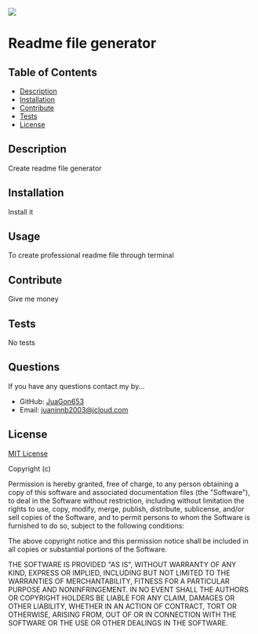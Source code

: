 
  ![](https://img.shields.io/apm/l/vim-mode)
  # Readme file generator

  ## Table of Contents
  
  - [Description](#description)
  - [Installation](#installation)
  - [Contribute](#contribute)
  - [Tests](#tests)
  - [License](#license)

  ## Description
  
  Create readme file generator
  
  
  
  ## Installation
  
  Install it
  
  ## Usage
  
  To create professional readme file through terminal
  
  ## Contribute
  
  Give me money
  
  ## Tests
  
  No tests

  ## Questions

  If you have any questions contact my by...
  - GitHub: [JuaGon653](https://github.com/JuaGon653)
  - Email: juaninnb2003@icloud.com

  ## License
  [MIT License](https://choosealicense.com/licenses/mit/)
  
  

  Copyright (c)

  Permission is hereby granted, free of charge, to any person obtaining a copy
  of this software and associated documentation files (the "Software"), to deal
  in the Software without restriction, including without limitation the rights
  to use, copy, modify, merge, publish, distribute, sublicense, and/or sell
  copies of the Software, and to permit persons to whom the Software is
  furnished to do so, subject to the following conditions:

  The above copyright notice and this permission notice shall be included in all
  copies or substantial portions of the Software.

  THE SOFTWARE IS PROVIDED "AS IS", WITHOUT WARRANTY OF ANY KIND, EXPRESS OR
  IMPLIED, INCLUDING BUT NOT LIMITED TO THE WARRANTIES OF MERCHANTABILITY,
  FITNESS FOR A PARTICULAR PURPOSE AND NONINFRINGEMENT. IN NO EVENT SHALL THE
  AUTHORS OR COPYRIGHT HOLDERS BE LIABLE FOR ANY CLAIM, DAMAGES OR OTHER
  LIABILITY, WHETHER IN AN ACTION OF CONTRACT, TORT OR OTHERWISE, ARISING FROM,
  OUT OF OR IN CONNECTION WITH THE SOFTWARE OR THE USE OR OTHER DEALINGS IN THE
  SOFTWARE.

